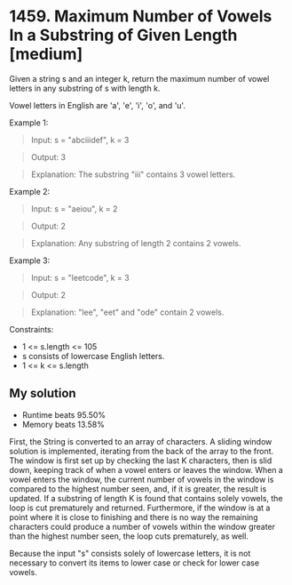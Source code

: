 # 1459. Maximum Number of Vowels In a Substring of Given Length [medium]

Given a string s and an integer k, return the maximum number of vowel letters in any substring of s with length k.

Vowel letters in English are 'a', 'e', 'i', 'o', and 'u'.

 

Example 1:
> Input: s = "abciiidef", k = 3

> Output: 3

> Explanation: The substring "iii" contains 3 vowel letters.

Example 2:

> Input: s = "aeiou", k = 2

> Output: 2

> Explanation: Any substring of length 2 contains 2 vowels.

Example 3:

> Input: s = "leetcode", k = 3

> Output: 2

> Explanation: "lee", "eet" and "ode" contain 2 vowels.
 

Constraints:
* 1 <= s.length <= 105
* s consists of lowercase English letters.
* 1 <= k <= s.length

## My solution
* Runtime beats 95.50%
* Memory beats 13.58%

First, the String is converted to an array of characters. A sliding window solution is implemented, iterating from the back of the array
to the front. The window is first set up by checking the last K characters, then is slid down, keeping track of when a vowel enters or
leaves the window. When a vowel enters the window, the current number of vowels in the window is compared to the highest number seen, and,
if it is greater, the result is updated. If a substring of length K is found that contains solely vowels, the loop is cut prematurely and
returned. Furthermore, if the window is at a point where it is close to finishing and there is no way the remaining characters could produce
a number of vowels within the window greater than the highest number seen, the loop cuts prematurely, as well.

Because the input "s" consists solely of lowercase letters, it is not necessary to convert its items to lower case or check for lower case
vowels.
